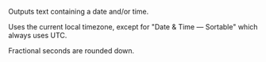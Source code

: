 Outputs text containing a date and/or time.

Uses the current local timezone, except for "Date & Time — Sortable" which always uses UTC.

Fractional seconds are rounded down.
